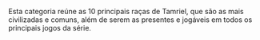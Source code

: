 <!-- TITLE: Raças Principais -->
<!-- SUBTITLE: As principais raças de Tamriel -->

Esta categoria reúne as 10 principais raças de Tamriel, que são as mais civilizadas e comuns, além de serem as presentes e jogáveis em todos os principais jogos da série.